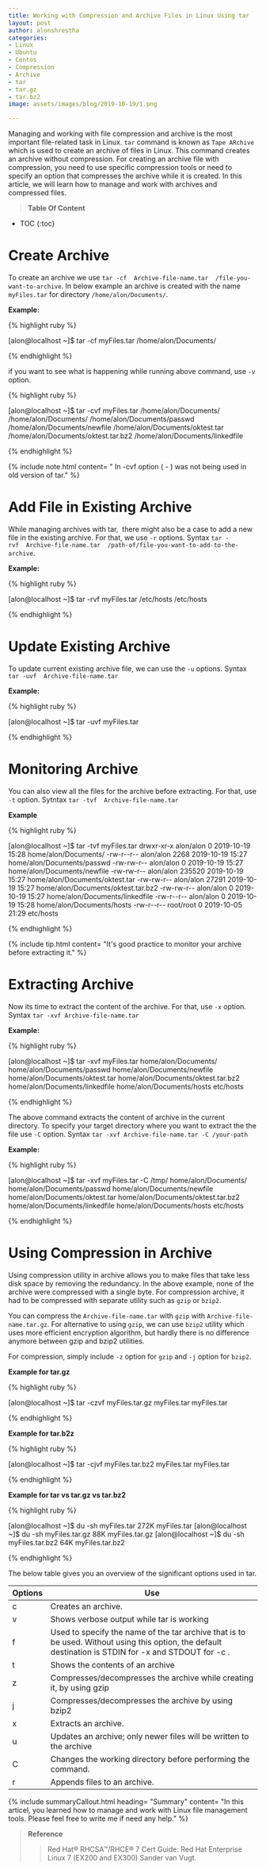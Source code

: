 ```yaml
---
title: Working with Compression and Archive Files in Linux Using tar
layout: post
author: alonshrestha
categories:
- Linux
- Ubuntu
- Centos
- Compression
- Archive
- tar
- tar.gz
- tar.bz2
image: assets/images/blog/2019-10-19/1.png

---
```


Managing and working with file compression and archive is the most important file-related task in Linux. `tar` command is known as `Tape ARchive` which is used to create an archive of files in Linux. This command creates an archive without compression. For creating an archive file with compression, you need to use specific compression tools or need to specify an option that compresses the archive while it is created. In this article, we will learn how to manage and work with archives and compressed files. 

> **Table Of Content**

* TOC
{:toc}

# Create Archive
To create an archive we use `tar -cf  Archive-file-name.tar  /file-you-want-to-archive`.  In below example an archive is created with the name `myFiles.tar` for directory  `/home/alon/Documents/`.

**Example:** 

{% highlight ruby %}

[alon@localhost ~]$ tar -cf myFiles.tar /home/alon/Documents/

{% endhighlight %}

if you want to see what is happening while running above command, use `-v` option.

{% highlight ruby %}

[alon@localhost ~]$ tar -cvf myFiles.tar /home/alon/Documents/
/home/alon/Documents/
/home/alon/Documents/passwd
/home/alon/Documents/newfile
/home/alon/Documents/oktest.tar
/home/alon/Documents/oktest.tar.bz2
/home/alon/Documents/linkedfile

{% endhighlight %}

{% include note.html content= " In -cvf option ( - ) was not being used in old version of tar." %}

# Add File in Existing Archive
While managing archives with tar,  there might also be a case to add a new file in the existing archive. For that, we use `-r` options. Syntax `tar -rvf  Archive-file-name.tar  /path-of/file-you-want-to-add-to-the-archive`. 

**Example:**

{% highlight ruby %}

[alon@localhost ~]$ tar -rvf myFiles.tar /etc/hosts
/etc/hosts

{% endhighlight %}

# Update Existing Archive

To update current existing archive file, we can use the `-u` options. Syntax `tar -uvf  Archive-file-name.tar `

**Example:**


{% highlight ruby %}

[alon@localhost ~]$ tar -uvf myFiles.tar

{% endhighlight %}

# Monitoring Archive

You can also view all the files for the archive before extracting. For that, use `-t` option. Sytntax `tar -tvf  Archive-file-name.tar `

**Example**

{% highlight ruby %}

[alon@localhost ~]$ tar -tvf myFiles.tar
drwxr-xr-x alon/alon         0 2019-10-19 15:28 home/alon/Documents/
-rw-r--r-- alon/alon      2268 2019-10-19 15:27 home/alon/Documents/passwd
-rw-rw-r-- alon/alon         0 2019-10-19 15:27 home/alon/Documents/newfile
-rw-rw-r-- alon/alon    235520 2019-10-19 15:27 home/alon/Documents/oktest.tar
-rw-rw-r-- alon/alon     27291 2019-10-19 15:27 home/alon/Documents/oktest.tar.bz2
-rw-rw-r-- alon/alon         0 2019-10-19 15:27 home/alon/Documents/linkedfile
-rw-r--r-- alon/alon         0 2019-10-19 15:28 home/alon/Documents/hosts
-rw-r--r-- root/root         0 2019-10-05 21:29 etc/hosts

{% endhighlight %}

{% include tip.html content= "It's good practice to monitor your archive before extracting it." %}

# Extracting Archive
Now its time to extract the content of the archive. For that, use `-x` option. Syntax `tar -xvf Archive-file-name.tar`

**Example:**

{% highlight ruby %}

[alon@localhost ~]$ tar -xvf myFiles.tar
home/alon/Documents/
home/alon/Documents/passwd
home/alon/Documents/newfile
home/alon/Documents/oktest.tar
home/alon/Documents/oktest.tar.bz2
home/alon/Documents/linkedfile
home/alon/Documents/hosts
etc/hosts


{% endhighlight %}

The above command extracts the content of archive in the current directory. To specify your target directory where you want to extract the the file use `-C` option. Syntax `tar -xvf Archive-file-name.tar -C /your-path`

**Example:**

{% highlight ruby %}

[alon@localhost ~]$ tar -xvf myFiles.tar -C /tmp/
home/alon/Documents/
home/alon/Documents/passwd
home/alon/Documents/newfile
home/alon/Documents/oktest.tar
home/alon/Documents/oktest.tar.bz2
home/alon/Documents/linkedfile
home/alon/Documents/hosts
etc/hosts

{% endhighlight %}

# Using Compression in Archive
Using compression utility in archive allows you to make files that take less disk space by removing the redundancy. In the above example, none of the archive were compressed with a single byte. For compression archive, it had to be compressed with separate utility such as `gzip` or `bzip2`. 

You can compress the `Archive-file-name.tar` with `gzip` with `Archive-file-name.tar.gz`. For alternative to using `gzip`, we can use `bzip2` utility which uses more efficient encryption algorithm, but hardly there is no difference anymore between gzip and bzip2 utilities.

For compression, simply include  `-z` option for `gzip` and `-j` option for `bzip2`.

**Example for tar.gz**

{% highlight ruby %}

[alon@localhost ~]$ tar -czvf myFiles.tar.gz myFiles.tar
myFiles.tar

{% endhighlight %}

**Example for tar.b2z**

{% highlight ruby %}

[alon@localhost ~]$ tar -cjvf myFiles.tar.bz2 myFiles.tar
myFiles.tar

{% endhighlight %}

**Example for tar vs tar.gz vs tar.bz2**

{% highlight ruby %}

[alon@localhost ~]$ du -sh myFiles.tar
272K    myFiles.tar
[alon@localhost ~]$ du -sh myFiles.tar.gz
88K     myFiles.tar.gz
[alon@localhost ~]$ du -sh myFiles.tar.bz2
64K     myFiles.tar.bz2

{% endhighlight %}

The below table gives you an overview of the significant options used in tar.

|Options  |Use  |
|---|---|
| c  | Creates an archive. |
| v  | Shows verbose output while tar is working |
| f  |   Used to specify the name of the tar archive that is to be used. Without using this option, the default destination is STDIN for  -x  and STDOUT for  -c .     |
|   t  | Shows the contents of an archive |
|   z  | Compresses/decompresses the archive while creating it, by using gzip |
|   j  | Compresses/decompresses the archive by using bzip2 |
|   x  | Extracts an archive. |
|   u  | Updates an archive; only newer files will be written to the archive |
|   C  |  Changes the working directory before performing the command.  |
|   r  |  Appends files to an archive. |

{% include summaryCallout.html heading= "Summary" content= "In this articel, you learned how to manage and work with Linux file management tools. Please feel free to write me if need any help." %}

> **Reference**
>  > Red Hat® RHCSA™/RHCE® 7 Cert Guide: Red Hat Enterprise Linux 7 (EX200 and EX300) Sander van Vugt.